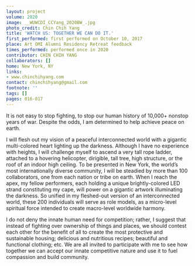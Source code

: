 ```yaml
---
layout: project
volume: 2020
image: __WUWCDI_CCYang_2020BW_.jpg
photo_credit: Chin Chih Yang
title: 'WATCH US: TOGETHER WE CAN DO IT.'
first_performed: first performed on October 10, 2017
place: Art OMI Alumni Residency Retreat feedback
times_performed: performed once in 2020
contributor: CHIN CHIH YANG
collaborators: []
home: New York, NY
links:
- www.chinchihyang.com
contact: chinchihyang@gmail.com
footnote: ''
tags: []
pages: 016-017
---
```




It is not easy to stop fighting, to stop our human history of 10,000+ nonstop years of war. Despite the odds, I am determined to help achieve peace on earth.

I will flesh out my vision of a peaceful interconnected world with a gigantic multi-colored heart lighting up the darkness. Although I have no experience with heights, I will challenge myself to ascend a very tall rope ladder, attached to a hovering helicopter, dirigible, tall tree, high structure, or the roof of an indoor high ceiling. To be presented in New York, the world’s most internationally diverse community, I will be steadied by more than 100 collaborators, one from each nation or tribe on earth. When I reach the apex, my fellow performers, each holding a unique brightly-colored LED strand constituting my cape, will power on a gigantic artwork illuminating the darkness. So unified in my fleshed-out version of an interconnected world, these 200 individuals will serve as role models, as a micro-level spiritual force intended to create macro-level worldwide harmony.

I do not deny the innate human need for competition; rather, I suggest that instead of fighting over ownership of things and places, we should contest each other for the benefit of all to create the most protective and sustainable housing; delicious and nutritious recipes; beautiful and functional clothing; etc. We are all invited to participate with me to see how together we can accept our innate competitive nature and use it to fuel compassion and build community.

